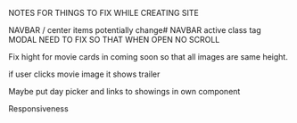 NOTES FOR THINGS TO FIX WHILE CREATING SITE

NAVBAR / center items potentially change#
NAVBAR active class tag 
MODAL NEED TO FIX SO THAT WHEN OPEN NO SCROLL 

Fix hight for movie cards in coming soon so that all images are same height. 


if user clicks movie image it shows trailer

Maybe put day picker and links to showings in own component

Responsiveness 

